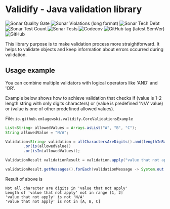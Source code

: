 # Validify - Java validation library

![Sonar Quality Gate](https://img.shields.io/sonar/quality_gate/io.github.emlagowski:validify?server=https%3A%2F%2Fsonarcloud.io&style=for-the-badge)
![Sonar Violations (long format)](https://img.shields.io/sonar/violations/io.github.emlagowski:validify?format=long&server=https%3A%2F%2Fsonarcloud.io&style=for-the-badge)
![Sonar Tech Debt](https://img.shields.io/sonar/tech_debt/io.github.emlagowski:validify?server=https%3A%2F%2Fsonarcloud.io&sonarVersion=8.2&style=for-the-badge)
![Sonar Test Count](https://img.shields.io/sonar/total_tests/io.github.emlagowski:validify?server=https%3A%2F%2Fsonarcloud.io&sonarVersion=8.2&style=for-the-badge)
![Sonar Tests](https://img.shields.io/sonar/tests/io.github.emlagowski:validify?compact_message&server=https%3A%2F%2Fsonarcloud.io&style=for-the-badge)
![Codecov](https://img.shields.io/codecov/c/github/emlagowski/validify?style=for-the-badge)
![GitHub tag (latest SemVer)](https://img.shields.io/github/v/tag/emlagowski/validify?style=for-the-badge)
![GitHub](https://img.shields.io/github/license/emlagowski/validify?style=for-the-badge)

This library purpose is to make validation process more straightforward. 
It helps to validate objects and keep information about errors occurred during validation.

## Usage example

You can combine multiple validators with logical operators like 'AND' and 'OR'. 

Example below shows how to achieve validation that checks if 
(value is 1-2 length string with only digits characters)
or 
(value is predefined 'N/A' value)
or
(value is one of other predefined allowed values).

File: `io.github.emlagowski.validify.CoreValidationsExample`
```java
List<String> allowedValues = Arrays.asList("A", "B", "C");
String allowedValue = "N/A";

Validation<String> validation = allCharactersAreDigits().and(lengthInRange(1, 2))
        .or(is(allowedValue))
        .or(isIn(allowedValues));

ValidationResult validationResult = validation.apply("value that not apply");

validationResult.getMessages().forEach(validationMessage -> System.out.println(validationMessage.getMessage()));
```

Result of above is

```shell script
Not all character are digits in 'value that not apply'
Length of 'value that not apply' not in range [1, 2]
'value that not apply' is not 'N/A'
'value that not apply' is not in [A, B, C]
```
